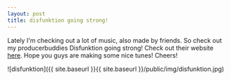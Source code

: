 ```yaml
---
layout: post
title: disfunktion going strong!
---
```

Lately I'm checking out a lot of music, also made by friends. So check out my producerbuddies Disfunktion going strong! Check out their website [here](http://www.myspace.com/disfunktion2\" "\"\""). Hope you guys are making some nice tunes! Cheers!


  

![disfunktion]({{ site.baseurl }}{{ site.baseurl }}/public/img/disfunktion.jpg)


  



